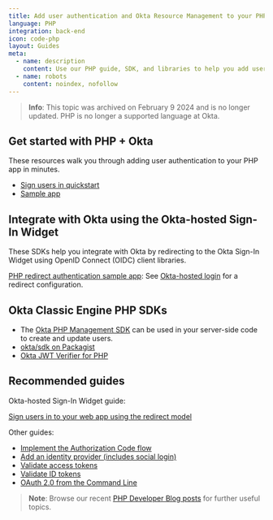 ```yaml
---
title: Add user authentication and Okta Resource Management to your PHP app
language: PHP
integration: back-end
icon: code-php
layout: Guides
meta:
  - name: description
    content: Use our PHP guide, SDK, and libraries to help you add user authentication to your PHP application.
  - name: robots
    content: noindex, nofollow
---
```


> **Info**: This topic was archived on February 9 2024 and is no longer updated. PHP is no longer a supported language at Okta.

## Get started with PHP + Okta

These resources walk you through adding user authentication to your PHP app in minutes.

<ul class='language-ctas'>
   <li>
      <a href='/archive/php/sign-into-web-app-redirect/' class='Button--blueDarkOutline' data-proofer-ignore>
         <span>Sign users in quickstart</span>
      </a>
   </li>
   <!-- <li>
    <a href='/archive/php/protect-your-api/' class='Button--blueDarkOutline' data-proofer-ignore>
      <span>Protect your API quickstart</span>
    </a>
  </li> -->
   <li>
      <a href='https://github.com/okta/samples-php' class='Button--blueDarkOutline' data-proofer-ignore>
         <span>Sample app</span>
      </a>
   </li>
</ul>

## Integrate with Okta using the Okta-hosted Sign-In Widget

These SDKs help you integrate with Okta by redirecting to the Okta Sign-In Widget using OpenID Connect (OIDC) client libraries.

[PHP redirect authentication sample app](https://github.com/okta/samples-php): See [Okta-hosted login](https://github.com/okta/samples-php/tree/develop/okta-hosted-login) for a redirect configuration.

## Okta Classic Engine PHP SDKs

* The [Okta PHP Management SDK](https://github.com/okta/okta-sdk-php) can be used in your server-side code to create and update users.
* [okta/sdk on Packagist](http://packagist.org/packages/okta/sdk)
* [Okta JWT Verifier for PHP](https://github.com/okta/okta-jwt-verifier-php)

## Recommended guides

Okta-hosted Sign-In Widget guide:

[Sign users in to your web app using the redirect model](/archive/php/sign-into-web-app-redirect/)

Other guides:

* [Implement the Authorization Code flow](/docs/guides/implement-grant-type/authcode/main/)
* [Add an identity provider (includes social login)](/docs/guides/identity-providers/)
* [Validate access tokens](/docs/guides/validate-access-tokens)
* [Validate ID tokens](/docs/guides/validate-id-tokens)
* [OAuth 2.0 from the Command Line](/blog/2018/07/16/oauth-2-command-line)

> **Note**: Browse our recent [PHP Developer Blog posts](https://developer.okta.com/blog/tags/php/) for further useful topics.
